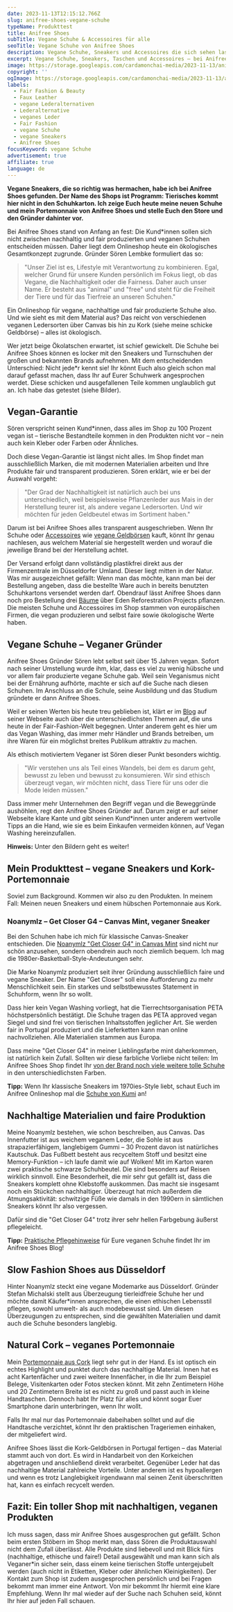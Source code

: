```yaml
---
date: 2023-11-13T12:15:12.766Z
slug: anifree-shoes-vegane-schuhe
typeName: Produkttest
title: Anifree Shoes
subTitle: Vegane Schuhe & Accessoires für alle
seoTitle: Vegane Schuhe von Anifree Shoes
description: Vegane Schuhe, Sneakers und Accessoires die sich sehen lassen können und das auch noch in nachhaltig? Hier bekommt Ihr alle Infos über den Anifree Shoes Shop.
excerpt: Vegane Schuhe, Sneakers, Taschen und Accessoires – bei Anifree Shoes aus Düsseldorf gibt es das alles auch mit einem echten Nachhaltigkeitsapekt und garantiert ohne Vegan Washing. Ich stelle Euch das Unternehmen und den Gründer dahinter vor.
image: https://storage.googleapis.com/cardamonchai-media/2023-11-13/anifree-shoes-18-jpg-imagine-080808_6e6763_2048_1536/640.webp
copyright: ''
ogImage: https://storage.googleapis.com/cardamonchai-media/2023-11-13/anifree-shoes-og-jpg-imagine-080808_716c69_1200_628/640.webp
labels:
  - Fair Fashion & Beauty
  - Faux Leather
  - vegane Lederalternativen
  - Lederalternative
  - veganes Leder
  - Fair Fashion
  - vegane Schuhe
  - vegane Sneakers
  - Anifree Shoes
focusKeyword: vegane Schuhe
advertisement: true
affiliate: true
language: de
---
```


**Vegane Sneakers, die so richtig was hermachen, habe ich bei Anifree Shoes gefunden. Der Name des Shops ist Programm: Tierisches kommt hier nicht in den Schuhkarton. Ich zeige Euch heute meine neuen Schuhe und mein Portemonnaie von Anifree Shoes und stelle Euch den Store und den Gründer dahinter vor.**

Bei Anifree Shoes stand von Anfang an fest: Die Kund\*innen sollen sich nicht zwischen nachhaltig und fair produzierten und veganen Schuhen entscheiden müssen. Daher liegt dem Onlineshop heute ein ökologisches Gesamtkonzept zugrunde. Gründer Sören Lembke formuliert das so:

> "Unser Ziel ist es, Lifestyle mit Verantwortung zu kombinieren. Egal, welcher Grund für unsere Kunden persönlich im Fokus liegt, ob das Vegane, die Nachhaltigkeit oder die Fairness. Daher auch unser Name. Er besteht aus "animal" und "free" und steht für die Freiheit der Tiere und für das Tierfreie an unseren Schuhen."

Ein Onlineshop für vegane, nachhaltige und fair produzierte Schuhe also. Und wie sieht es mit dem Material aus? Das reicht von verschiedenen veganen Ledersorten über Canvas bis hin zu Kork (siehe meine schicke Geldbörse) – alles ist ökologisch.

Wer jetzt beige Ökolatschen erwartet, ist schief gewickelt. Die Schuhe bei Anifree Shoes können es locker mit den Sneakers und Turnschuhen der großen und bekannten Brands aufnehmen. Mit dem entscheidenden Unterschied: Nicht jede\*r kennt sie! Ihr könnt Euch also gleich schon mal darauf gefasst machen, dass Ihr auf Eurer Schuhwerk angesprochen werdet. Diese schicken und ausgefallenen Teile kommen unglaublich gut an. Ich habe das getestet (siehe Bilder).

## Vegan-Garantie

Sören verspricht seinen Kund\*innen, dass alles im Shop zu 100 Prozent vegan ist – tierische Bestandteile kommen in den Produkten nicht vor – nein auch kein Kleber oder Farben oder Ähnliches.

Doch diese Vegan-Garantie ist längst nicht alles. Im Shop findet man ausschließlich Marken, die mit modernen Materialien arbeiten und Ihre Produkte fair und transparent produzieren. Sören erklärt, wie er bei der Auswahl vorgeht:

> "Der Grad der Nachhaltigkeit ist natürlich auch bei uns unterschiedlich, weil beispielsweise Pflanzenleder aus Mais in der Herstellung teurer ist, als andere vegane Ledersorten. Und wir möchten für jeden Geldbeutel etwas im Sortiment haben."

Darum ist bei Anifree Shoes alles transparent ausgeschrieben. Wenn Ihr Schuhe oder [Accessoires](https://tidd.ly/3QzsbFf) wie [vegane Geldbörsen](https://tidd.ly/3FXplFm) kauft, könnt Ihr genau nachlesen, aus welchem Material sie hergestellt werden und worauf die jeweilige Brand bei der Herstellung achtet.

Der Versand erfolgt dann vollständig plastikfrei direkt aus der Firmenzentrale im Düsseldorfer Umland. Dieser liegt mitten in der Natur. Was mir ausgezeichnet gefällt: Wenn man das möchte, kann man bei der Bestellung angeben, dass die bestellte Ware auch in bereits benutzten Schuhkartons versendet werden darf. Obendrauf lässt Anifree Shoes dann noch pro Bestellung drei [Bäume](https://tidd.ly/3QW1dZW) über Eden Reforestration Projects pflanzen. Die meisten Schuhe und Accessoires im Shop stammen von europäischen Firmen, die vegan produzieren und selbst faire sowie ökologische Werte haben.

## Vegane Schuhe – Veganer Gründer

Anifree Shoes Gründer Sören lebt selbst seit über 15 Jahren vegan. Sofort nach seiner Umstellung wurde ihm, klar, dass es viel zu wenig hübsche und vor allem fair produzierte vegane Schuhe gab. Weil sein Veganismus nicht bei der Ernährung aufhörte, machte er sich auf die Suche nach diesen Schuhen. Im Anschluss an die Schule, seine Ausbildung und das Studium gründete er dann Anifree Shoes.

Weil er seinen Werten bis heute treu geblieben ist, klärt er im [Blog](https://tidd.ly/3SCiCIg) auf seiner Webseite auch über die unterschiedlichsten Themen auf, die uns heute in der Fair-Fashion-Welt begegnen. Unter anderem geht es hier um das Vegan Washing, das immer mehr Händler und Brands betreiben, um ihre Waren für ein möglichst breites Publikum attraktiv zu machen.

Als ethisch motiviertem Veganer ist Sören dieser Punkt besonders wichtig.

> "Wir verstehen uns als Teil eines Wandels, bei dem es darum geht, bewusst zu leben und bewusst zu konsumieren. Wir sind ethisch überzeugt vegan, wir möchten nicht, dass Tiere für uns oder die Mode leiden müssen."

Dass immer mehr Unternehmen den Begriff vegan und die Beweggründe aushöhlen, regt den Anifree Shoes Gründer auf. Darum zeigt er auf seiner Webseite klare Kante und gibt seinen Kund\*innen unter anderem wertvolle Tipps an die Hand, wie sie es beim Einkaufen vermeiden können, auf Vegan Washing hereinzufallen.

**Hinweis:** Unter den Bildern geht es weiter!

<Gallery name="2023-11-anifree-shoes-1" />

## Mein Produkttest – vegane Sneakers und Kork-Portemonnaie

Soviel zum Background. Kommen wir also zu den Produkten. In meinem Fall: Meinen neuen Sneakers und einem hübschen Portemonnaie aus Kork.

### Noanymlz – Get Closer G4 – Canvas Mint, veganer Sneaker

Bei den Schuhen habe ich mich für klassische Canvas-Sneaker entschieden. Die [Noanymlz "Get Closer G4" in Canvas Mint](https://tidd.ly/3SGj2gO) sind nicht nur schön anzusehen, sondern obendrein auch noch ziemlich bequem. Ich mag die 1980er-Basketball-Style-Andeutungen sehr.

Die Marke Noanymlz produziert seit ihrer Gründung ausschließlich faire und vegane Sneaker. Der Name "Get Closer" soll eine Aufforderung zu mehr Menschlichkeit sein. Ein starkes und selbstbewusstes Statement in Schuhform, wenn Ihr so wollt.

Dass hier kein Vegan Washing vorliegt, hat die Tierrechtsorganisation PETA höchstpersönlich bestätigt. Die Schuhe tragen das PETA approved vegan Siegel und sind frei von tierischen Inhaltsstoffen jeglicher Art. Sie werden fair in Portugal produziert und die Lieferketten kann man online nachvollziehen. Alle Materialien stammen aus Europa.

Dass meine "Get Closer G4" in meiner Lieblingsfarbe mint daherkommen, ist natürlich kein Zufall. Sollten wir diese farbliche Vorliebe nicht teilen: Im Anifree Shoes Shop findet Ihr [von der Brand noch viele weitere tolle Schuhe](https://tidd.ly/3MHZ6GK) in den unterschiedlichsten Farben.

**Tipp:** Wenn Ihr klassische Sneakers im 1970ies-Style liebt, schaut Euch im Anifree Onlineshop mal die [Schuhe von Kumi](https://tidd.ly/3sFrcvf) an!

## Nachhaltige Materialien und faire Produktion

Meine Noanymlz bestehen, wie schon beschreiben, aus Canvas. Das Innenfutter ist aus weichem veganem Leder, die Sohle ist aus strapazierfähigem, langlebigem Gummi – 30 Prozent davon ist natürliches Kautschuk. Das Fußbett besteht aus recyceltem Stoff und besitzt eine Memory-Funktion – ich laufe damit wie auf Wolken! Mit im Karton waren zwei praktische schwarze Schuhbeutel. Die sind besonders auf Reisen wirklich sinnvoll. Eine Besonderheit, die mir sehr gut gefällt ist, dass die Sneakers komplett ohne Klebstoffe auskommen. Das macht sie insgesamt noch ein Stückchen nachhaltiger. Überzeugt hat mich außerdem die Atmungsaktivität: schwitzige Füße wie damals in den 1990ern in sämtlichen Sneakers könnt Ihr also vergessen.

Dafür sind die "Get Closer G4" trotz ihrer sehr hellen Farbgebung äußerst pflegeleicht.

**Tipp:** [Praktische Pflegehinweise](https://tidd.ly/3MERswG) für Eure veganen Schuhe findet Ihr im Anifree Shoes Blog!

## Slow Fashion Shoes aus Düsseldorf

Hinter Noanymlz steckt eine vegane Modemarke aus Düsseldorf. Gründer Stefan Michalski stellt aus Überzeugung tierleidfreie Schuhe her und möchte damit Käufer\*innen ansprechen, die einen ethischen Lebensstil pflegen, sowohl umwelt- als auch modebewusst sind. Um diesen Überzeugungen zu entsprechen, sind die gewählten Materialien und damit auch die Schuhe besonders langlebig.

## Natural Cork – veganes Portemonnaie

Mein [Portemonnaie aus Cork](https://tidd.ly/467ppg9) liegt sehr gut in der Hand. Es ist optisch ein echtes Highlight und punktet durch das nachhaltige Material. Innen hat es acht Kartenfächer und zwei weitere Innenfächer, in die Ihr zum Beispiel Belege, Visitenkarten oder Fotos stecken könnt. Mit zehn Zentimetern Höhe und 20 Zentimetern Breite ist es nicht zu groß und passt auch in kleine Handtaschen. Dennoch habt Ihr Platz für alles und könnt sogar Euer Smartphone darin unterbringen, wenn Ihr wollt.

Falls Ihr mal nur das Portemonnaie dabeihaben solltet und auf die Handtasche verzichtet, könnt Ihr den praktischen Trageriemen einhaken, der mitgeliefert wird.

Anifree Shoes lässt die Kork-Geldbörsen in Portugal fertigen – das Material stammt auch von dort. Es wird in Handarbeit von den Korkeichen abgetragen und anschließend direkt verarbeitet. Gegenüber Leder hat das nachhaltige Material zahlreiche Vorteile. Unter anderem ist es hypoallergen und wenn es trotz Langlebigkeit irgendwann mal seinen Zenit überschritten hat, kann es einfach recycelt werden.

## Fazit: Ein toller Shop mit nachhaltigen, veganen Produkten

Ich muss sagen, dass mir Anifree Shoes ausgesprochen gut gefällt. Schon beim ersten Stöbern im Shop merkt man, dass Sören die Produktauswahl nicht dem Zufall überlässt. Alle Produkte sind liebevoll und mit Blick fürs (nachhaltige, ethische und faire!) Detail ausgewählt und man kann sich als Veganer\*in sicher sein, dass einem keine tierischen Stoffe untergejubelt werden (auch nicht in Etiketten, Kleber oder ähnlichen Kleinigkeiten). Der Kontakt zum Shop ist zudem ausgesprochen persönlich und bei Fragen bekommt man immer eine Antwort. Von mir bekommt Ihr hiermit eine klare Empfehlung. Wenn Ihr mal wieder auf der Suche nach Schuhen seid, könnt Ihr hier auf jeden Fall schauen.

<Gallery name="2023-11-anifree-shoes-2" />
